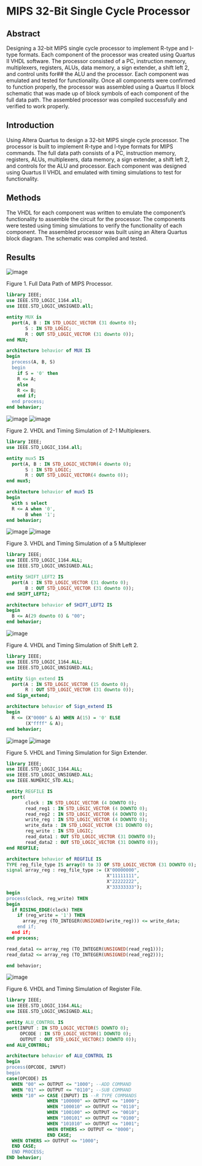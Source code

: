 # MIPS 32-Bit Single Cycle Processor

## Abstract
Designing a 32-bit MIPS single cycle processor to implement R-type and I-type formats. Each component of the processor was created using Quartus II VHDL software. The processor consisted of a PC, instruction memory, multiplexers, registers, ALUs, data memory, a sign extender, a shift left 2, and control units for##  the ALU and the processor. Each component was emulated and tested for functionality. Once all components were confirmed to function properly, the processor was assembled using a Quartus II block schematic that was made up of block symbols of each component of the full data path. The assembled processor was compiled successfully and verified to work properly. 

## Introduction
Using Altera Quartus to design a 32-bit MIPS single cycle processor. The processor is built to implement R-type and I-type formats for MIPS commands. The full data path consists of a PC, instruction memory, registers, ALUs, multiplexers, data memory, a sign extender, a shift left 2, and controls for the ALU and processor. Each component was designed using Quartus II VHDL and emulated with timing simulations to test for functionality. 

## Methods
The VHDL for each component was written to emulate the component’s functionality to assemble the circuit for the processor. The components were tested using timing simulations to verify the functionality of each component. The assembled processor was built using an Altera Quartus block diagram. The schematic was compiled and tested.

## Results
![image](https://user-images.githubusercontent.com/124304251/216444135-276f1d7f-df2a-4c7e-a913-d890d1f4ea7f.png)

Figure 1. Full Data Path of MIPS Processor.

```vhdl
library IEEE;
use IEEE.STD_LOGIC_1164.all;
use IEEE.STD_LOGIC_UNSIGNED.all;

entity MUX is
  port(A, B : IN STD_LOGIC_VECTOR (31 downto 0);
       S : IN STD_LOGIC;
       R : OUT STD_LOGIC_VECTOR (31 downto 0));
end MUX;

architecture behavior of MUX IS
begin
  process(A, B, S)
  begin
    if S = '0' then
    R <= A;
    else
    R <= B;
    end if;
  end process;
end behavior;
```
![image](https://user-images.githubusercontent.com/124304251/216445059-9ca09cf2-c749-4482-9ddb-c549651daa46.png)
![image](https://user-images.githubusercontent.com/124304251/216445087-62a5b462-6855-4340-9f07-325e3aaa1db1.png)

Figure 2. VHDL and Timing Simulation of 2-1 Multiplexers.

```vhdl
library IEEE;
use IEEE.STD_LOGIC_1164.all;

entity mux5 IS
  port(A, B : IN STD_LOGIC_VECTOR(4 downto 0);
       S : IN STD_LOGIC;
       R : OUT STD_LOGIC_VECTOR(4 downto 0));
end mux5;

architecture behavior of mux5 IS
begin
  with s select
  R <= A when '0',
       B when '1';
end behavior;
```
![image](https://user-images.githubusercontent.com/124304251/216446205-12f0dcf9-524c-487b-8ee1-efd9b7d10d71.png)
![image](https://user-images.githubusercontent.com/124304251/216446234-2289b050-2a9f-4d9b-b1f4-5086e4dabdba.png)

Figure 3. VHDL and Timing Simulation of a 5 Multiplexer

```vhdl
library IEEE;
use IEEE.STD_LOGIC_1164.ALL;
use IEEE.STD_LOGIC_UNSIGNED.ALL;

entity SHIFT_LEFT2 IS
  port(A : IN STD_LOGIC_VECTOR (31 downto 0);
       B : OUT STD_LOGIC_VECTOR (31 downto 0));
end SHIFT_LEFT2;

architecture behavior of SHIFT_LEFT2 IS
begin
  B <= A(29 downto 0) & "00";
end behavior;
```
![image](https://user-images.githubusercontent.com/124304251/216447063-ad952245-38e1-4473-862b-0f0e012197f2.png)

Figure 4. VHDL and Timing Simulation of Shift Left 2.

```vhdl
library IEEE;
use IEEE.STD_LOGIC_1164.ALL;
use IEEE.STD_LOGIC_UNSIGNED.ALL;

entity Sign_extend IS
  port(A : IN STD_LOGIC_VECTOR (15 downto 0);
       R : OUT STD_LOGIC_VECTOR (31 downto 0));
end Sign_extend;

architecture behavior of Sign_extend IS
begin
  R <= (X"0000" & A) WHEN A(15) = '0' ELSE
       (X"ffff" & A);
end behavior;
```
![image](https://user-images.githubusercontent.com/124304251/216447934-d510fc28-68bc-490f-9140-400583d846c7.png)
![image](https://user-images.githubusercontent.com/124304251/216447976-14c8453e-de25-4763-83be-20aa4e43c25a.png)

Figure 5. VHDL and Timing Simulation for Sign Extender. 

```vhdl
library IEEE;
use IEEE.STD_LOGIC_1164.ALL;
use IEEE.STD_LOGIC_UNSIGNED.ALL;
use IEEE.NUMERIC_STD.ALL;

entity REGFILE IS
  port(
       clock : IN STD_LOGIC_VECTOR (4 DOWNTO 0);
       read_reg1 : IN STD_LOGIC_VECTOR (4 DOWNTO 0);
       read_reg2 : IN STD_LOGIC_VECTOR (4 DOWNTO 0);
       write_reg : IN STD_LOGIC_VECTOR (4 DOWNTO 0);
       write_data : IN STD_LOGIC_VECTOR (31 DOWNTO 0);
       reg_write : IN STD_LOGIC;
       read_data1 : OUT STD_LOGIC_VECTOR (31 DOWNTO 0);
       read_data2 : OUT STD_LOGIC_VECTOR (31 DOWNTO 0));
end REGFILE;

architecture behavior of REGFILE IS
TYPE reg_file_type IS array(0 to 3) OF STD_LOGIC_VECTOR (31 DOWNTO 0);
signal array_reg : reg_file_type := (X"00000000",
                                     X"11111111",
                                     X"22222222",
                                     X"33333333");
begin
process(clock, reg_write) THEN 
begin
  if RISING_EDGE(clock) THEN
    if (reg_write = '1') THEN
      array_reg (TO_INTEGER(UNSIGNED(write_reg))) <= write_data;
    end if;
  end if;
end process;

read_data1 <= array_reg (TO_INTEGER(UNSIGNED(read_reg1)));
read_data2 <= array_reg (TO_INTEGER(UNSIGNED(read_reg2)));

end behavior;
```
![image](https://user-images.githubusercontent.com/124304251/217319140-12a5187c-da3a-421a-bfaf-45cca7b157f5.png)

Figure 6. VHDL and Timing Simulation of Register File.

```vhdl
library IEEE;
use IEEE.STD_LOGIC_1164.ALL;
use IEEE.STD_LOGIC_UNSIGNED.ALL;

entity ALU_CONTROL IS
port(INPUT : IN STD_LOGIC_VECTOR(5 DOWNTO 0);
     OPCODE : IN STD_LOGIC_VECTOR(1 DOWNTO 0);
     OUTPUT : OUT STD_LOGIC_VECTOR(3 DOWNTO 0));
end ALU_CONTROL;

architecture behavior of ALU_CONTROL IS
begin
process(OPCODE, INPUT)
begin
case(OPCODE) IS
  WHEN "00" => OUTPUT <= "1000"; --ADD COMMAND
  WHEN "01" => OUTPUT <= "0110"; --SUB COMMAND
  WHEN "10" => CASE (INPUT) IS --R TYPE COMMANDS
               WHEN "100000" => OUTPUT <= "1000";
               WHEN "100010" => OUTPUT <= "0110";
               WHEN "100100" => OUTPUT <= "0010";
               WHEN "100101" => OUTPUT <= "0100";
               WHEN "101010" => OUTPUT <= "1001";
               WHEN OTHERS => OUTPUT <= "0000";
               END CASE;
  WHEN OTHERS => OUTPUT <= "1000";
  END CASE;
  END PROCESS;
END behavior;
```
